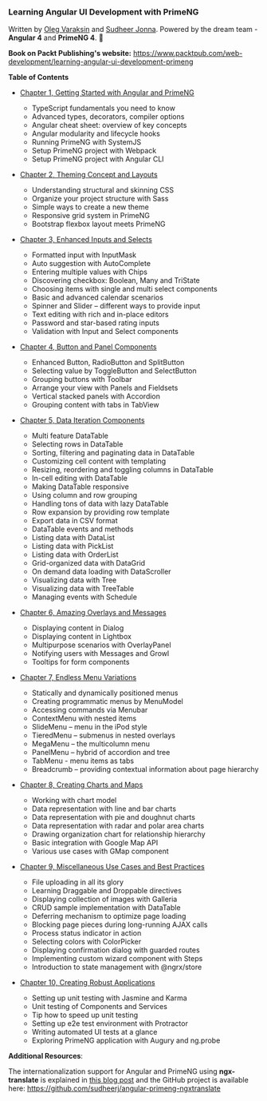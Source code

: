 ### Learning Angular UI Development with PrimeNG

Written by [Oleg Varaksin](https://github.com/ova2) and [Sudheer Jonna](https://github.com/sudheerj). Powered by the dream team - __Angular 4__ and __PrimeNG 4__. :dizzy:

__Book on Packt Publishing's website:__ https://www.packtpub.com/web-development/learning-angular-ui-development-primeng 

__Table of Contents__

* [Chapter 1, Getting Started with Angular and PrimeNG](https://github.com/ova2/angular-development-with-primeng/tree/master/chapter1)
  * TypeScript fundamentals you need to know
  * Advanced types, decorators, compiler options
  * Angular cheat sheet: overview of key concepts
  * Angular modularity and lifecycle hooks
  * Running PrimeNG with SystemJS
  * Setup PrimeNG project with Webpack
  * Setup PrimeNG project with Angular CLI
  
* [Chapter 2, Theming Concept and Layouts](https://github.com/ova2/angular-development-with-primeng/tree/master/chapter2)
  * Understanding structural and skinning CSS
  * Organize your project structure with Sass
  * Simple ways to create a new theme
  * Responsive grid system in PrimeNG
  * Bootstrap flexbox layout meets PrimeNG
  
* [Chapter 3, Enhanced Inputs and Selects](https://github.com/ova2/angular-development-with-primeng/tree/master/chapter3)
  * Formatted input with InputMask
  * Auto suggestion with AutoComplete
  * Entering multiple values with Chips
  * Discovering checkbox: Boolean, Many and TriState
  * Choosing items with single and multi select components
  * Basic and advanced calendar scenarios
  * Spinner and Slider – different ways to provide input
  * Text editing with rich and in-place editors
  * Password and star-based rating inputs
  * Validation with Input and Select components
  
* [Chapter 4, Button and Panel Components](https://github.com/ova2/angular-development-with-primeng/tree/master/chapter4)
  * Enhanced Button, RadioButton and SplitButton
  * Selecting value by ToggleButton and SelectButton
  * Grouping buttons with Toolbar
  * Arrange your view with Panels and Fieldsets
  * Vertical stacked panels with Accordion
  * Grouping content with tabs in TabView
  
* [Chapter 5, Data Iteration Components](https://github.com/ova2/angular-development-with-primeng/tree/master/chapter5)
  * Multi feature DataTable
  * Selecting rows in DataTable
  * Sorting, filtering and paginating data in DataTable
  * Customizing cell content with templating
  * Resizing, reordering and toggling columns in DataTable
  * In-cell editing with DataTable
  * Making DataTable responsive
  * Using column and row grouping
  * Handling tons of data with lazy DataTable
  * Row expansion by providing row template
  * Export data in CSV format
  * DataTable events and methods
  * Listing data with DataList
  * Listing data with PickList
  * Listing data with OrderList
  * Grid-organized data with DataGrid
  * On demand data loading with DataScroller
  * Visualizing data with Tree
  * Visualizing data with TreeTable
  * Managing events with Schedule
  
* [Chapter 6, Amazing Overlays and Messages](https://github.com/ova2/angular-development-with-primeng/tree/master/chapter6)
  * Displaying content in Dialog
  * Displaying content in Lightbox
  * Multipurpose scenarios with OverlayPanel
  * Notifying users with Messages and Growl
  * Tooltips for form components
  
* [Chapter 7, Endless Menu Variations](https://github.com/ova2/angular-development-with-primeng/tree/master/chapter7)
  * Statically and dynamically positioned menus
  * Creating programmatic menus by MenuModel
  * Accessing commands via Menubar
  * ContextMenu with nested items
  * SlideMenu – menu in the iPod style
  * TieredMenu – submenus in nested overlays
  * MegaMenu – the multicolumn menu
  * PanelMenu – hybrid of accordion and tree
  * TabMenu - menu items as tabs
  * Breadcrumb – providing contextual information about page hierarchy
  
* [Chapter 8, Creating Charts and Maps](https://github.com/ova2/angular-development-with-primeng/tree/master/chapter8)
  * Working with chart model
  * Data representation with line and bar charts
  * Data representation with pie and doughnut charts
  * Data representation with radar and polar area charts
  * Drawing organization chart for relationship hierarchy
  * Basic integration with Google Map API
  * Various use cases with GMap component
  
* [Chapter 9, Miscellaneous Use Cases and Best Practices](https://github.com/ova2/angular-development-with-primeng/tree/master/chapter9)
  * File uploading in all its glory
  * Learning Draggable and Droppable directives
  * Displaying collection of images with Galleria
  * CRUD sample implementation with DataTable
  * Deferring mechanism to optimize page loading
  * Blocking page pieces during long-running AJAX calls
  * Process status indicator in action
  * Selecting colors with ColorPicker
  * Displaying confirmation dialog with guarded routes
  * Implementing custom wizard component with Steps
  * Introduction to state management with @ngrx/store
  
* [Chapter 10, Creating Robust Applications](https://github.com/ova2/angular-development-with-primeng/tree/master/chapter10)
  * Setting up unit testing with Jasmine and Karma
  * Unit testing of Components and Services
  * Tip how to speed up unit testing
  * Setting up e2e test environment with Protractor
  * Writing automated UI tests at a glance
  * Exploring PrimeNG application with Augury and ng.probe

__Additional Resources__:

 The internationalization support for Angular and PrimeNG using __ngx-translate__ is explained in
 [this blog post](http://sudheerjonna.com/blog/2017/06/26/angular-and-primeng-internationalization-using-ng2-translate/)
 and the GitHub project is available here: https://github.com/sudheerj/angular-primeng-ngxtranslate
